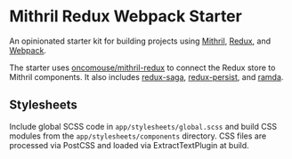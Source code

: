 # Mithril Redux Webpack Starter

An opinionated starter kit for building projects using [Mithril](https://mithril.js.org), [Redux](https://redux.js.org), and [Webpack](https://webpack.js.org).

The starter uses [oncomouse/mithril-redux](https://github.com/oncomouse/mithril-redux) to connect the Redux store to Mithril components. It also includes [redux-saga](https://redux-saga.js.org), [redux-persist](https://github.com/rt2zz/redux-persist), and [ramda](https://ramdajs.com).

## Stylesheets

Include global SCSS code in `app/stylesheets/global.scss` and build CSS modules from the `app/stylesheets/components` directory. CSS files are processed via PostCSS and loaded via ExtractTextPlugin at build.